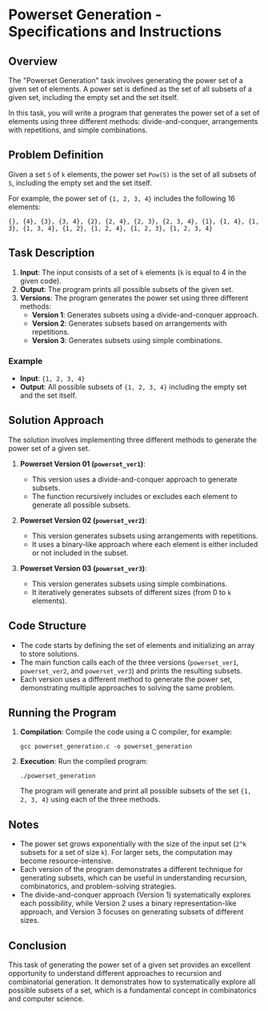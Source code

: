 # Powerset Generation - Specifications and Instructions

## Overview
The "Powerset Generation" task involves generating the power set of a given set of elements. A power set is defined as the set of all subsets of a given set, including the empty set and the set itself.

In this task, you will write a program that generates the power set of a set of elements using three different methods: divide-and-conquer, arrangements with repetitions, and simple combinations.

## Problem Definition
Given a set `S` of `k` elements, the power set `Pow(S)` is the set of all subsets of `S`, including the empty set and the set itself.

For example, the power set of `{1, 2, 3, 4}` includes the following 16 elements:
```
{}, {4}, {3}, {3, 4}, {2}, {2, 4}, {2, 3}, {2, 3, 4}, {1}, {1, 4}, {1, 3}, {1, 3, 4}, {1, 2}, {1, 2, 4}, {1, 2, 3}, {1, 2, 3, 4}
```

## Task Description
1. **Input**: The input consists of a set of `k` elements (`k` is equal to 4 in the given code).
2. **Output**: The program prints all possible subsets of the given set.
3. **Versions**: The program generates the power set using three different methods:
   - **Version 1**: Generates subsets using a divide-and-conquer approach.
   - **Version 2**: Generates subsets based on arrangements with repetitions.
   - **Version 3**: Generates subsets using simple combinations.

### Example
- **Input**: `{1, 2, 3, 4}`
- **Output**: All possible subsets of `{1, 2, 3, 4}` including the empty set and the set itself.

## Solution Approach
The solution involves implementing three different methods to generate the power set of a given set.

1. **Powerset Version 01 (`powerset_ver1`)**:
   - This version uses a divide-and-conquer approach to generate subsets.
   - The function recursively includes or excludes each element to generate all possible subsets.

2. **Powerset Version 02 (`powerset_ver2`)**:
   - This version generates subsets using arrangements with repetitions.
   - It uses a binary-like approach where each element is either included or not included in the subset.

3. **Powerset Version 03 (`powerset_ver3`)**:
   - This version generates subsets using simple combinations.
   - It iteratively generates subsets of different sizes (from 0 to `k` elements).

## Code Structure
- The code starts by defining the set of elements and initializing an array to store solutions.
- The main function calls each of the three versions (`powerset_ver1`, `powerset_ver2`, and `powerset_ver3`) and prints the resulting subsets.
- Each version uses a different method to generate the power set, demonstrating multiple approaches to solving the same problem.

## Running the Program
1. **Compilation**: Compile the code using a C compiler, for example:
   ```
   gcc powerset_generation.c -o powerset_generation
   ```

2. **Execution**: Run the compiled program:
   ```
   ./powerset_generation
   ```
   The program will generate and print all possible subsets of the set `{1, 2, 3, 4}` using each of the three methods.

## Notes
- The power set grows exponentially with the size of the input set (`2^k` subsets for a set of size `k`). For larger sets, the computation may become resource-intensive.
- Each version of the program demonstrates a different technique for generating subsets, which can be useful in understanding recursion, combinatorics, and problem-solving strategies.
- The divide-and-conquer approach (Version 1) systematically explores each possibility, while Version 2 uses a binary representation-like approach, and Version 3 focuses on generating subsets of different sizes.

## Conclusion
This task of generating the power set of a given set provides an excellent opportunity to understand different approaches to recursion and combinatorial generation. It demonstrates how to systematically explore all possible subsets of a set, which is a fundamental concept in combinatorics and computer science.

